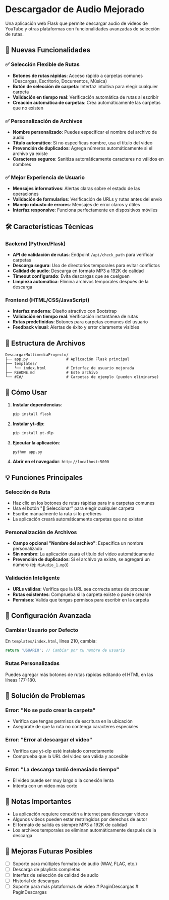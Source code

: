 # Descargador de Audio Mejorado

Una aplicación web Flask que permite descargar audio de videos de YouTube y otras plataformas con funcionalidades avanzadas de selección de rutas.

## 🚀 Nuevas Funcionalidades

### ✅ Selección Flexible de Rutas
- **Botones de rutas rápidas**: Acceso rápido a carpetas comunes (Descargas, Escritorio, Documentos, Música)
- **Botón de selección de carpeta**: Interfaz intuitiva para elegir cualquier carpeta
- **Validación en tiempo real**: Verificación automática de rutas al escribir
- **Creación automática de carpetas**: Crea automáticamente las carpetas que no existen

### ✅ Personalización de Archivos
- **Nombre personalizado**: Puedes especificar el nombre del archivo de audio
- **Título automático**: Si no especificas nombre, usa el título del video
- **Prevención de duplicados**: Agrega números automáticamente si el archivo ya existe
- **Caracteres seguros**: Sanitiza automáticamente caracteres no válidos en nombres

### ✅ Mejor Experiencia de Usuario
- **Mensajes informativos**: Alertas claras sobre el estado de las operaciones
- **Validación de formularios**: Verificación de URLs y rutas antes del envío
- **Manejo robusto de errores**: Mensajes de error claros y útiles
- **Interfaz responsive**: Funciona perfectamente en dispositivos móviles

## 🛠️ Características Técnicas

### Backend (Python/Flask)
- **API de validación de rutas**: Endpoint `/api/check_path` para verificar carpetas
- **Descarga segura**: Uso de directorios temporales para evitar conflictos
- **Calidad de audio**: Descarga en formato MP3 a 192K de calidad
- **Timeout configurado**: Evita descargas que se cuelguen
- **Limpieza automática**: Elimina archivos temporales después de la descarga

### Frontend (HTML/CSS/JavaScript)
- **Interfaz moderna**: Diseño atractivo con Bootstrap
- **Validación en tiempo real**: Verificación instantánea de rutas
- **Rutas predefinidas**: Botones para carpetas comunes del usuario
- **Feedback visual**: Alertas de éxito y error claramente visibles

## 📁 Estructura de Archivos

```
DescargarMultimediaProyecto/
├── app.py                 # Aplicación Flask principal
├── templates/
│   └── index.html         # Interfaz de usuario mejorada
├── README.md              # Este archivo
└── #C#/                   # Carpetas de ejemplo (pueden eliminarse)
```

## 🚀 Cómo Usar

1. **Instalar dependencias**:
   ```bash
   pip install flask
   ```

2. **Instalar yt-dlp**:
   ```bash
   pip install yt-dlp
   ```

3. **Ejecutar la aplicación**:
   ```bash
   python app.py
   ```

4. **Abrir en el navegador**: `http://localhost:5000`

## 💡 Funciones Principales

### Selección de Ruta
- Haz clic en los botones de rutas rápidas para ir a carpetas comunes
- Usa el botón "📁 Seleccionar" para elegir cualquier carpeta
- Escribe manualmente la ruta si lo prefieres
- La aplicación creará automáticamente carpetas que no existan

### Personalización de Archivos
- **Campo opcional "Nombre del archivo"**: Especifica un nombre personalizado
- **Sin nombre**: La aplicación usará el título del video automáticamente
- **Prevención de duplicados**: Si el archivo ya existe, se agregará un número (ej: `MiAudio_1.mp3`)

### Validación Inteligente
- **URLs válidas**: Verifica que la URL sea correcta antes de procesar
- **Rutas existentes**: Comprueba si la carpeta existe o puede crearse
- **Permisos**: Valida que tengas permisos para escribir en la carpeta

## 🔧 Configuración Avanzada

### Cambiar Usuario por Defecto
En `templates/index.html`, línea 210, cambia:
```javascript
return 'USUARIO'; // Cambiar por tu nombre de usuario
```

### Rutas Personalizadas
Puedes agregar más botones de rutas rápidas editando el HTML en las líneas 177-180.

## 🐛 Solución de Problemas

### Error: "No se pudo crear la carpeta"
- Verifica que tengas permisos de escritura en la ubicación
- Asegúrate de que la ruta no contenga caracteres especiales

### Error: "Error al descargar el video"
- Verifica que yt-dlp esté instalado correctamente
- Comprueba que la URL del video sea válida y accesible

### Error: "La descarga tardó demasiado tiempo"
- El video puede ser muy largo o la conexión lenta
- Intenta con un video más corto

## 📝 Notas Importantes

- La aplicación requiere conexión a internet para descargar videos
- Algunos videos pueden estar restringidos por derechos de autor
- El formato de salida es siempre MP3 a 192K de calidad
- Los archivos temporales se eliminan automáticamente después de la descarga

## 🔄 Mejoras Futuras Posibles

- [ ] Soporte para múltiples formatos de audio (WAV, FLAC, etc.)
- [ ] Descarga de playlists completas
- [ ] Interfaz de selección de calidad de audio
- [ ] Historial de descargas
- [ ] Soporte para más plataformas de video
#   P a g i n D e s c a r g a s 
 
 
#   P a g i n D e s c a r g a s  
 